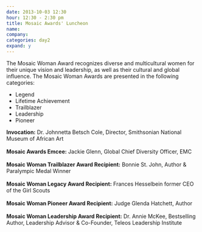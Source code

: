 ```yaml
---
date: 2013-10-03 12:30
hour: 12:30 - 2:30 pm
title: Mosaic Awards' Luncheon
name: 
company:
categories: day2
expand: y 
---
```

The Mosaic Woman Award recognizes diverse and multicultural women for their unique vision and leadership, as well as their cultural and global influence. The Mosaic Woman Awards are presented in the following categories:
* Legend 
* Lifetime Achievement 
* Trailblazer 
* Leadership 
* Pioneer


<strong>Invocation:</strong> Dr. Johnnetta Betsch Cole, Director, Smithsonian National Museum of African Art
<br><br><strong>Mosaic Awards Emcee:</strong> Jackie Glenn, Global Chief Diversity Officer, EMC
<br><br><strong>Mosaic Woman Trailblazer Award Recipient:</strong> Bonnie St. John, Author & Paralympic Medal Winner
<br><br><strong>Mosaic Woman Legacy Award Recipient:</strong> Frances Hesselbein former CEO of the Girl Scouts
<br><br><strong>Mosaic Woman Pioneer Award Recipient:</strong> Judge Glenda Hatchett, Author
<br><br><strong>Mosaic Woman Leadership Award Recipient:</strong> Dr. Annie McKee, Bestselling Author, Leadership Advisor & Co-Founder, Teleos Leadership Institute
